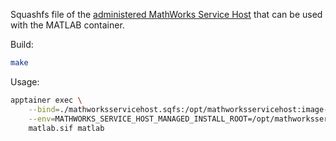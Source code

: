 Squashfs file of the [administered MathWorks Service Host](https://github.com/mathworks-ref-arch/administer-mathworks-service-host/) that can be used with the MATLAB container.

Build:

```bash
make
```

Usage:

```bash
apptainer exec \
    --bind=./mathworksservicehost.sqfs:/opt/mathworksservicehost:image-src=/ \
    --env=MATHWORKS_SERVICE_HOST_MANAGED_INSTALL_ROOT=/opt/mathworksservicehost \
    matlab.sif matlab
```
